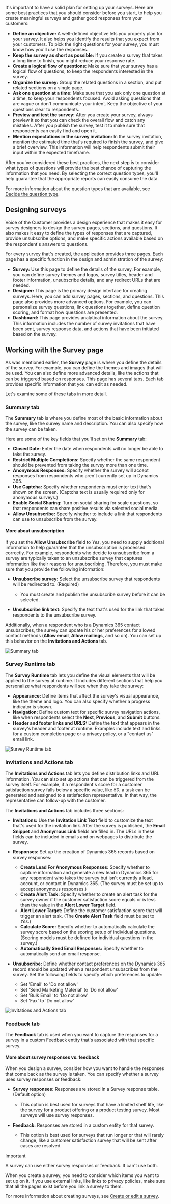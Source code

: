 It's important to have a solid plan for setting up your surveys. Here are some best practices that you should consider before you start, to help you create meaningful surveys and gather good responses from your customers:

- **Define an objective:** A well-defined objective lets you properly plan for your survey. It also helps you identify the results that you expect from your customers. To pick the right questions for your survey, you must know how you'll use the responses.
- **Keep the survey as short as possible:** If you create a survey that takes a long time to finish, you might reduce your response rate.
- **Create a logical flow of questions:** Make sure that your survey has a logical flow of questions, to keep the respondents interested in the survey.
- **Organize the survey:** Group the related questions in a section, and put related sections on a single page.
- **Ask one question at a time:** Make sure that you ask only one question at a time, to keep your respondents focused. Avoid asking questions that are vague or don't communicate your intent. Keep the objective of your questions clear to respondents.
- **Preview and test the survey:** After you create your survey, always preview it so that you can check the overall flow and catch any mistakes. After you publish the survey, test it to make sure that respondents can easily find and open it.
- **Mention expectations in the survey invitation:** In the survey invitation, mention the estimated time that's required to finish the survey, and give a brief overview. This information will help respondents submit their input within the expected timeframe.

After you've considered these best practices, the next step is to consider what types of questions will provide the best chance of capturing the information that you need. By selecting the correct question types, you'll help guarantee that the appropriate reports can easily consume the data.

For more information about the question types that are available, see [Decide the question type](https://docs.microsoft.com/dynamics365/customer-engagement/voice-of-customer/plan-survey#decide-the-question-type).

## Designing surveys

Voice of the Customer provides a design experience that makes it easy for survey designers to design the survey pages, sections, and questions. It also makes it easy to define the types of responses that are captured, provide unsubscribe options, and make specific actions available based on the respondent's answers to questions.

For every survey that's created, the application provides three pages. Each page has a specific function in the design and administration of the survey:

- **Survey:** Use this page to define the details of the survey. For example, you can define survey themes and logos, survey titles, header and footer information, unsubscribe details, and any redirect URLs that are needed.
- **Designer:** This page is the primary design interface for creating surveys. Here, you can add survey pages, sections, and questions. This page also provides more advanced options. For example, you can personalize survey questions, link questions together, define question scoring, and format how questions are presented.
- **Dashboard:** This page provides analytical information about the survey. This information includes the number of survey invitations that have been sent, survey response data, and actions that have been initiated based on the survey.

## Working with the Survey page

As was mentioned earlier, the **Survey** page is where you define the details of the survey. For example, you can define the themes and images that will be used. You can also define more advanced details, like the actions that can be triggered based on responses. This page has several tabs. Each tab provides specific information that you can edit as needed.

Let's examine some of these tabs in more detail.

### Summary tab

The **Summary** tab is where you define most of the basic information about the survey, like the survey name and description. You can also specify how the survey can be taken.

Here are some of the key fields that you'll set on the **Summary** tab:

- **Closed Date:** Enter the date when respondents will no longer be able to take the survey.
- **Restrict Multiple Completions:** Specify whether the same respondent should be prevented from taking the survey more than one time.
- **Anonymous Responses:** Specify whether the survey will accept responses from respondents who aren't currently set up in Dynamics 365.
- **Use Captcha:** Specify whether respondents must enter text that's shown on the screen. (Captcha text is usually required only for anonymous surveys.)
- **Enable Social Sharing:** Turn on social sharing for scale questions, so that respondents can share positive results via selected social media.
- **Allow Unsubscribe:** Specify whether to include a link that respondents can use to unsubscribe from the survey.

#### More about unsubscription

If you set the **Allow Unsubscribe** field to *Yes*, you need to supply additional information to help guarantee that the unsubscription is processed correctly. For example, respondents who decide to unsubscribe from a survey are typically taken to an unsubscribe survey that captures information like their reasons for unsubscribing. Therefore, you must make sure that you provide the following information:

- **Unsubscribe survey:** Select the unsubscribe survey that respondents will be redirected to. (Required)
	- You must create and publish the unsubscribe survey before it can be selected.

- **Unsubscribe link text:** Specify the text that's used for the link that takes respondents to the unsubscribe survey.

Additionally, when a respondent who is a Dynamics 365 contact unsubscribes, the survey can update his or her preferences for allowed contact methods (**Allow email**, **Allow mailings**, and so on). You can set up this behavior on the **Invitations and Actions** tab.

![Summary tab](../media/DS-unit3-1.png)

### Survey Runtime tab

The **Survey Runtime** tab lets you define the visual elements that will be applied to the survey at runtime. It includes different sections that help you personalize what respondents will see when they take the survey:

- **Appearance:** Define items that affect the survey's visual appearance, like the theme and logo. You can also specify whether a progress indicator is shown.
- **Navigation:** Define custom text for specific survey navigation actions, like when respondents select the **Next**, **Previous**, and **Submit** buttons.
- **Header and footer links and URLS:** Define the text that appears in the survey's header and footer at runtime. Examples include text and links for a custom completion page or a privacy policy, or a "contact us" email link.

![Survey Runtime tab](../media/DS-unit3-2.png)

### Invitations and Actions tab

The **Invitations and Actions** tab lets you define distribution links and URL information. You can also set up actions that can be triggered from the survey itself. For example, if a respondent's score for a customer satisfaction survey falls below a specific value, like *50*, a task can be generated and assigned to a satisfaction representative. In that way, the representative can follow-up with the customer.

The **Invitations and Actions** tab includes three sections:

- **Invitations:** Use the **Invitation Link Text** field to customize the text that's used for the invitation link. After the survey is published, the **Email Snippet** and **Anonymous Link** fields are filled in. The URLs in these fields can be included in emails and on webpages to distribute the survey.
- **Responses:** Set up the creation of Dynamics 365 records based on survey responses:

    - **Create Lead For Anonymous Responses:** Specify whether to capture information and generate a new lead in Dynamics 365 for any respondent who takes the survey but isn't currently a lead, account, or contact in Dynamics 365. (The survey must be set up to accept anonymous responses.)
    - **Create Alert Task:** Specify whether to create an alert task for the survey owner if the customer satisfaction score equals or is less than the value in the **Alert Lower Target** field.
    - **Alert Lower Target:** Define the customer satisfaction score that will trigger an alert task. (The **Create Alert Task** field must be set to *Yes*.)
    - **Calculate Score:** Specify whether to automatically calculate the survey score based on the scoring setup of individual questions. (Scoring models must be defined for individual questions in the survey.)
    - **Automatically Send Email Responses:** Specify whether to automatically send an email response.

- **Unsubscribe:** Define whether contact preferences on the Dynamics 365 record should be updated when a respondent unsubscribes from the survey. Set the following fields to specify which preferences to update:

    - Set 'Email' to 'Do not allow'
    - Set 'Send Marketing Material' to 'Do not allow'
    - Set 'Bulk Email' to 'Do not allow'
    - Set 'Fax' to 'Do not allow'

![Invitations and Actions tab](../media/DS-unit3-3.png)

### Feedback tab

The **Feedback** tab is used when you want to capture the responses for a survey in a custom Feedback entity that's associated with that specific survey.

#### More about survey responses vs. feedback

When you design a survey, consider how you want to handle the responses that come back as the survey is taken. You can specify whether a survey uses survey responses or feedback:

- **Survey responses:** Responses are stored in a Survey response table. (Default option)
	- This option is best used for surveys that have a limited shelf life, like the survey for a product offering or a product testing survey. Most surveys will use survey responses.

- **Feedback:** Responses are stored in a custom entity for that survey.
	- This option is best used for surveys that run longer or that will rarely change, like a customer satisfaction survey that will be sent after cases are resolved.

> [!IMPORTANT]
> A survey can use either survey responses or feedback. It can't use both.
> 
> When you create a survey, you need to consider which items you want to set up on it. If you use external links, like links to privacy policies, make sure that all the pages exist before you link a survey to them.

For more information about creating surveys, see [Create or edit a survey](https://docs.microsoft.com/dynamics365/customer-engagement/voice-of-customer/design-basic-survey#create-or-edit-a-survey).
